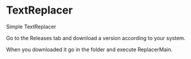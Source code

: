 # TextReplacer
Simple TextReplacer

Go to the Releases tab and download a version according to your system.

When you downloaded it go in the folder and execute ReplacerMain.
